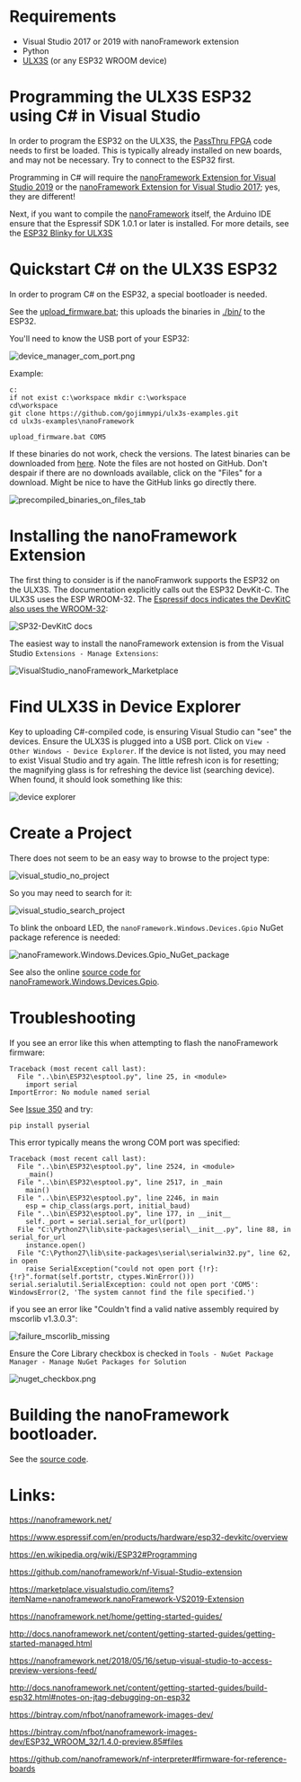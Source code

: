 # Requirements

- Visual Studio 2017 or 2019 with nanoFramework extension
- Python
- [ULX3S](https://www.crowdsupply.com/radiona/ulx3s) (or any ESP32 WROOM device)

# Programming the ULX3S ESP32 using C# in Visual Studio

In order to program the ESP32 on the ULX3S, the [PassThru FPGA](../passthru/README.md) code needs to first be loaded. 
This is typically already installed on new boards, and may not be necessary. Try to connect to the ESP32 first.

Programming in C# will require the [nanoFramework Extension for Visual Studio 2019](https://marketplace.visualstudio.com/items?itemName=nanoframework.nanoFramework-VS2019-Extension)
or the [nanoFramework Extension for Visual Studio 2017](https://marketplace.visualstudio.com/items?itemName=vs-publisher-1470366.nanoFrameworkVS2017Extension); yes, they are different!

Next, if you want to compile the [nanoFramework](https://nanoframework.net/) itself, the Arduino IDE ensure that the Espressif SDK 1.0.1 or later is installed. For more details, see the [ESP32 Blinky for ULX3S](../blinky/ESP32/README.md)

# Quickstart C# on the ULX3S ESP32

In order to program C# on the ESP32, a special bootloader is needed.

See the [upload_firmware.bat](./upload_firmware.bat); this uploads the binaries in [./bin/](./bin/) to the ESP32.

You'll need to know the USB port of your ESP32:

![device_manager_com_port.png](./images/device_manager_com_port.png)

Example:

```
c:
if not exist c:\workspace mkdir c:\workspace
cd\workspace
git clone https://github.com/gojimmypi/ulx3s-examples.git
cd ulx3s-examples\nanoFramework

upload_firmware.bat COM5
```

If these binaries do not work, check the versions. The latest binaries can be downloaded from [here](https://github.com/nanoframework/nf-interpreter#firmware-for-reference-boards).
Note the files are not hosted on GitHub. Don't despair if there are no downloads available, click on the "Files" for a download. Might be nice to have the GitHub links go directly there.

![precompiled_binaries_on_files_tab](./images/precompiled_binaries_on_files_tab.png)


# Installing the nanoFramework Extension

The first thing to consider is if the nanoFramwork supports the ESP32 on the ULX3S. 
The documentation explicitly calls out the ESP32 DevKit-C. 
The ULX3S uses the ESP WROOM-32. 
The [Espressif docs indicates the DevKitC also uses the WROOM-32](https://www.espressif.com/en/products/hardware/esp32-devkitc/overview):

![SP32-DevKitC docs](./images/ESP32-DevKitC.png )

The easiest way to install the nanoFramework extension is from the Visual Studio `Extensions - Manage Extensions`:

![VisualStudio_nanoFramework_Marketplace](./images/VisualStudio_nanoFramework_Marketplace.png)

# Find ULX3S in Device Explorer

Key to uploading C#-compiled code, is ensuring Visual Studio can "see" the devices. Ensure the ULX3S is plugged into a USB port.
Click on `View - Other Windows - Device Explorer`. If the device is not listed, you may need to exist Visual Studio and try again.
The little refresh icon is for resetting; the magnifying glass is for refreshing the device list (searching device). When found, it should look something like this:
 
![device explorer](./images/device_explorer.png)

# Create a Project

There does not seem to be an easy way to browse to the project type:

![visual_studio_no_project](./images/visual_studio_no_project.png)

So you may need to search for it:

![visual_studio_search_project](./images/visual_studio_search_project.png)

To blink the onboard LED, the `nanoFramework.Windows.Devices.Gpio` NuGet package reference is needed:

![nanoFramework.Windows.Devices.Gpio_NuGet_package](./images/nanoFramework.Windows.Devices.Gpio_NuGet_package.png)

See also the online [source code for nanoFramework.Windows.Devices.Gpio](https://github.com/nanoframework/lib-Windows.Devices.Gpio). 

# Troubleshooting

If you see an error like this when attempting to flash the nanoFramework firmware:

```
Traceback (most recent call last):
  File "..\bin\ESP32\esptool.py", line 25, in <module>
    import serial
ImportError: No module named serial
```
See [Issue 350](https://github.com/espressif/esptool/issues/350) and try: 

```
pip install pyserial
```

This error typically means the wrong COM port was specified:
```
Traceback (most recent call last):
  File "..\bin\ESP32\esptool.py", line 2524, in <module>
    _main()
  File "..\bin\ESP32\esptool.py", line 2517, in _main
    main()
  File "..\bin\ESP32\esptool.py", line 2246, in main
    esp = chip_class(args.port, initial_baud)
  File "..\bin\ESP32\esptool.py", line 177, in __init__
    self._port = serial.serial_for_url(port)
  File "C:\Python27\lib\site-packages\serial\__init__.py", line 88, in serial_for_url
    instance.open()
  File "C:\Python27\lib\site-packages\serial\serialwin32.py", line 62, in open
    raise SerialException("could not open port {!r}: {!r}".format(self.portstr, ctypes.WinError()))
serial.serialutil.SerialException: could not open port 'COM5': WindowsError(2, 'The system cannot find the file specified.')
```

if you see an error like "Couldn't find a valid native assembly required by mscorlib v1.3.0.3":

![failure_mscorlib_missing](./images/failure_mscorlib_missing.png)

Ensure the Core Library checkbox is checked in `Tools - NuGet Package Manager - Manage NuGet Packages for Solution`

![nuget_checkbox.png](./images/nuget_checkbox.png)

# Building the nanoFramework bootloader.

See the [source code](https://github.com/nanoframework/nf-interpreter/tree/develop/targets/FreeRTOS_ESP32/ESP32_WROOM_32).


# Links:

https://nanoframework.net/

https://www.espressif.com/en/products/hardware/esp32-devkitc/overview

https://en.wikipedia.org/wiki/ESP32#Programming

https://github.com/nanoframework/nf-Visual-Studio-extension

https://marketplace.visualstudio.com/items?itemName=nanoframework.nanoFramework-VS2019-Extension

https://nanoframework.net/home/getting-started-guides/

http://docs.nanoframework.net/content/getting-started-guides/getting-started-managed.html

https://nanoframework.net/2018/05/16/setup-visual-studio-to-access-preview-versions-feed/

http://docs.nanoframework.net/content/getting-started-guides/build-esp32.html#notes-on-jtag-debugging-on-esp32

https://bintray.com/nfbot/nanoframework-images-dev/

https://bintray.com/nfbot/nanoframework-images-dev/ESP32_WROOM_32/1.4.0-preview.85#files

https://github.com/nanoframework/nf-interpreter#firmware-for-reference-boards

